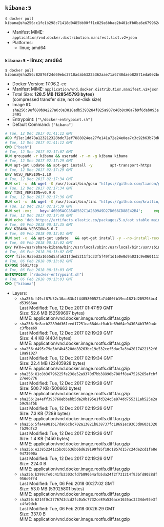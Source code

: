 ## `kibana:5`

```console
$ docker pull kibana@sha256:c1fc1b298c71418d0485bb00ff1c829a6bbae2b401dfb0ba6e6799624a65fc2e
```

-	Manifest MIME: `application/vnd.docker.distribution.manifest.list.v2+json`
-	Platforms:
	-	linux; amd64

### `kibana:5` - linux; amd64

```console
$ docker pull kibana@sha256:82876f24d69ebc3710adab63225362aae71a6740daeb82871eda0e2bd70200ee
```

-	Docker Version: 17.06.2-ce
-	Manifest MIME: `application/vnd.docker.distribution.manifest.v2+json`
-	Total Size: **128.5 MB (128545793 bytes)**  
	(compressed transfer size, not on-disk size)
-	Image ID: `sha256:9ef680b9e227a0c0e3818adb5393284f825a907c46b8c06a7b9f6dab093e3491`
-	Entrypoint: `["\/docker-entrypoint.sh"]`
-	Default Command: `["kibana"]`

```dockerfile
# Tue, 12 Dec 2017 01:41:12 GMT
ADD file:1dd78a123212328bdc72ef7888024ea27fe141a72e24e0ea7c3c92b63b73d8d1 in / 
# Tue, 12 Dec 2017 01:41:12 GMT
CMD ["bash"]
# Tue, 12 Dec 2017 02:17:07 GMT
RUN groupadd -r kibana && useradd -r -m -g kibana kibana
# Tue, 12 Dec 2017 02:17:29 GMT
RUN apt-get update && apt-get install -y 		apt-transport-https 		ca-certificates 		wget 		libfontconfig 		libfreetype6 	--no-install-recommends && rm -rf /var/lib/apt/lists/*
# Tue, 12 Dec 2017 02:17:29 GMT
ENV GOSU_VERSION=1.10
# Tue, 12 Dec 2017 02:17:34 GMT
RUN set -x 	&& wget -O /usr/local/bin/gosu "https://github.com/tianon/gosu/releases/download/$GOSU_VERSION/gosu-$(dpkg --print-architecture)" 	&& wget -O /usr/local/bin/gosu.asc "https://github.com/tianon/gosu/releases/download/$GOSU_VERSION/gosu-$(dpkg --print-architecture).asc" 	&& export GNUPGHOME="$(mktemp -d)" 	&& gpg --keyserver ha.pool.sks-keyservers.net --recv-keys B42F6819007F00F88E364FD4036A9C25BF357DD4 	&& gpg --batch --verify /usr/local/bin/gosu.asc /usr/local/bin/gosu 	&& rm -rf "$GNUPGHOME" /usr/local/bin/gosu.asc 	&& chmod +x /usr/local/bin/gosu 	&& gosu nobody true
# Tue, 12 Dec 2017 02:17:34 GMT
ENV TINI_VERSION=v0.9.0
# Tue, 12 Dec 2017 02:17:36 GMT
RUN set -x 	&& wget -O /usr/local/bin/tini "https://github.com/krallin/tini/releases/download/$TINI_VERSION/tini" 	&& wget -O /usr/local/bin/tini.asc "https://github.com/krallin/tini/releases/download/$TINI_VERSION/tini.asc" 	&& export GNUPGHOME="$(mktemp -d)" 	&& gpg --keyserver ha.pool.sks-keyservers.net --recv-keys 6380DC428747F6C393FEACA59A84159D7001A4E5 	&& gpg --batch --verify /usr/local/bin/tini.asc /usr/local/bin/tini 	&& rm -rf "$GNUPGHOME" /usr/local/bin/tini.asc 	&& chmod +x /usr/local/bin/tini 	&& tini -h
# Tue, 12 Dec 2017 02:17:39 GMT
RUN set -ex; 	key='46095ACC8548582C1A2699A9D27D666CD88E42B4'; 	export GNUPGHOME="$(mktemp -d)"; 	gpg --keyserver ha.pool.sks-keyservers.net --recv-keys "$key"; 	gpg --export "$key" > /etc/apt/trusted.gpg.d/elastic.gpg; 	rm -rf "$GNUPGHOME"; 	apt-key list
# Tue, 12 Dec 2017 02:17:40 GMT
RUN echo 'deb https://artifacts.elastic.co/packages/5.x/apt stable main' > /etc/apt/sources.list.d/kibana.list
# Tue, 06 Feb 2018 00:12:35 GMT
ENV KIBANA_VERSION=5.6.7
# Tue, 06 Feb 2018 00:13:01 GMT
RUN set -x 	&& apt-get update 	&& apt-get install -y --no-install-recommends kibana=$KIBANA_VERSION 	&& rm -rf /var/lib/apt/lists/* 		&& sed -ri "s!^(\#\s*)?(server\.host:).*!\2 '0.0.0.0'!" /etc/kibana/kibana.yml 	&& grep -q "^server\.host: '0.0.0.0'\$" /etc/kibana/kibana.yml 		&& sed -ri "s!^(\#\s*)?(elasticsearch\.url:).*!\2 'http://elasticsearch:9200'!" /etc/kibana/kibana.yml 	&& grep -q "^elasticsearch\.url: 'http://elasticsearch:9200'\$" /etc/kibana/kibana.yml
# Tue, 06 Feb 2018 00:13:02 GMT
ENV PATH=/usr/share/kibana/bin:/usr/local/sbin:/usr/local/bin:/usr/sbin:/usr/bin:/sbin:/bin
# Tue, 06 Feb 2018 00:13:02 GMT
COPY file:9a3ed3a1655d5afa631fded5211f1c33f5f49f1d1e0e0d9a031c9e8601111f05 in / 
# Tue, 06 Feb 2018 00:13:02 GMT
EXPOSE 5601/tcp
# Tue, 06 Feb 2018 00:13:03 GMT
ENTRYPOINT ["/docker-entrypoint.sh"]
# Tue, 06 Feb 2018 00:13:03 GMT
CMD ["kibana"]
```

-	Layers:
	-	`sha256:f49cf87b52c10aa83b4f4405800527a74400fb19ea1821d209293bc4d53966aa`  
		Last Modified: Tue, 12 Dec 2017 01:47:59 GMT  
		Size: 52.6 MB (52599697 bytes)  
		MIME: application/vnd.docker.image.rootfs.diff.tar.gzip
	-	`sha256:9e8acb2289dd361eed17251ca684daf0ab1e69d64e943084b3769a4cc3fbee69`  
		Last Modified: Tue, 12 Dec 2017 02:19:29 GMT  
		Size: 4.4 KB (4404 bytes)  
		MIME: application/vnd.docker.image.rootfs.diff.tar.gzip
	-	`sha256:d495c79e5bf4b4520dd83263bc19e532cef5dac7a3b42017422152f618a91027`  
		Last Modified: Tue, 12 Dec 2017 02:19:34 GMT  
		Size: 22.4 MB (22405928 bytes)  
		MIME: application/vnd.docker.image.rootfs.diff.tar.gzip
	-	`sha256:81c8b36796225fe238e52a9370d7bb38890b788ff8a47526265afcbf27ee6776`  
		Last Modified: Tue, 12 Dec 2017 02:19:28 GMT  
		Size: 500.7 KB (500663 bytes)  
		MIME: application/vnd.docker.image.rootfs.diff.tar.gzip
	-	`sha256:2a4eff393768ebbebb5da20b195e1fd324c5e874dd755311ab525e2a59c9af5b`  
		Last Modified: Tue, 12 Dec 2017 02:19:26 GMT  
		Size: 7.3 KB (7289 bytes)  
		MIME: application/vnd.docker.image.rootfs.diff.tar.gzip
	-	`sha256:5fa4e981b17da66cbc702a13821b838737fc18691ec9363d06031320fb29dfc2`  
		Last Modified: Tue, 12 Dec 2017 02:19:26 GMT  
		Size: 1.4 KB (1450 bytes)  
		MIME: application/vnd.docker.image.rootfs.diff.tar.gzip
	-	`sha256:e23852241c5bc05b36b6bd619199f95f18c1857d157c24de2cd1fe8e9473990a`  
		Last Modified: Tue, 12 Dec 2017 02:19:26 GMT  
		Size: 224.0 B  
		MIME: application/vnd.docker.image.rootfs.diff.tar.gzip
	-	`sha256:b299cfe0c41fb2303cfd7b89054afb5da24f2f731214f93bfd8028df956c9ff4`  
		Last Modified: Tue, 06 Feb 2018 00:27:02 GMT  
		Size: 53.0 MB (53025801 bytes)  
		MIME: application/vnd.docker.image.rootfs.diff.tar.gzip
	-	`sha256:6214f0c37767d3dcd2fc0a5c7732ce89a536ace1636ac3234de95e3fc4fa9dcb`  
		Last Modified: Tue, 06 Feb 2018 00:26:29 GMT  
		Size: 337.0 B  
		MIME: application/vnd.docker.image.rootfs.diff.tar.gzip
